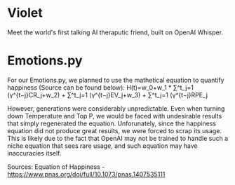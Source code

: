 # Violet

Meet the world's first talking AI theraputic friend, built on OpenAI Whisper.


# Emotions.py

For our Emotions.py, we planned to use the mathetical equation to quantify happiness (Source can be found below):
H(t)=w_0+w_1 * ∑^t_j=1 (γ^{t−j}CR_j+w_2) + ∑^t_j=1 (γ^{t−j}EV_j+w_3) + ∑^t_j=1 (γ^{t−j}RPE_j

However, generations were considerably unpredictable. Even when turning down Temperature and Top P, we would be faced with undesirable results that simply regenerated the equation. Unforunately, since the happiness equation did not produce great results, we were forced to scrap its usage. This is likely due to the fact that OpenAI may not be trained to handle such a niche equation that sees rare usage, and such equation may have inaccuracies itself.

Sources:
Equation of Happiness - https://www.pnas.org/doi/full/10.1073/pnas.1407535111